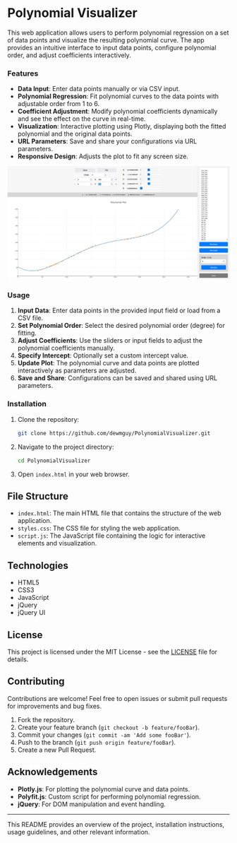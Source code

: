 # Polynomial Visualizer

This web application allows users to perform polynomial regression on a set of data points and visualize the resulting polynomial curve. The app provides an intuitive interface to input data points, configure polynomial order, and adjust coefficients interactively.

### Features

- **Data Input**: Enter data points manually or via CSV input.
- **Polynomial Regression**: Fit polynomial curves to the data points with adjustable order from 1 to 6.
- **Coefficient Adjustment**: Modify polynomial coefficients dynamically and see the effect on the curve in real-time.
- **Visualization**: Interactive plotting using Plotly, displaying both the fitted polynomial and the original data points.
- **URL Parameters**: Save and share your configurations via URL parameters.
- **Responsive Design**: Adjusts the plot to fit any screen size.

![Screenshot](screenshot.png?raw=true "Screenshot of Plotting Window")

### Usage

1. **Input Data**: Enter data points in the provided input field or load from a CSV file.
2. **Set Polynomial Order**: Select the desired polynomial order (degree) for fitting.
3. **Adjust Coefficients**: Use the sliders or input fields to adjust the polynomial coefficients manually.
4. **Specify Intercept**: Optionally set a custom intercept value.
5. **Update Plot**: The polynomial curve and data points are plotted interactively as parameters are adjusted.
6. **Save and Share**: Configurations can be saved and shared using URL parameters.

### Installation

1. Clone the repository:

   ```bash
   git clone https://github.com/dewmguy/PolynomialVisualizer.git
   ```

2. Navigate to the project directory:

   ```bash
   cd PolynomialVisualizer
   ```

3. Open `index.html` in your web browser.

## File Structure

- `index.html`: The main HTML file that contains the structure of the web application.
- `styles.css`: The CSS file for styling the web application.
- `script.js`: The JavaScript file containing the logic for interactive elements and visualization.

## Technologies

- HTML5
- CSS3
- JavaScript
- jQuery
- jQuery UI

## License

This project is licensed under the MIT License - see the [LICENSE](LICENSE) file for details.

## Contributing

Contributions are welcome! Feel free to open issues or submit pull requests for improvements and bug fixes.

1. Fork the repository.
2. Create your feature branch (`git checkout -b feature/fooBar`).
3. Commit your changes (`git commit -am 'Add some fooBar'`).
4. Push to the branch (`git push origin feature/fooBar`).
5. Create a new Pull Request.

## Acknowledgements

- **Plotly.js**: For plotting the polynomial curve and data points.
- **Polyfit.js**: Custom script for performing polynomial regression.
- **jQuery**: For DOM manipulation and event handling.

---

This README provides an overview of the project, installation instructions, usage guidelines, and other relevant information.
